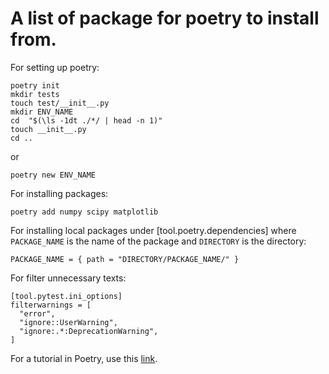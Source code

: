 # A  list of package for poetry to install from.

For setting up poetry:
```
poetry init
mkdir tests
touch test/__init__.py
mkdir ENV_NAME
cd  "$(\ls -1dt ./*/ | head -n 1)"
touch __init__.py
cd ..
```
or 
```
poetry new ENV_NAME
```


For installing packages:
```
poetry add numpy scipy matplotlib 
```

For installing local packages under [tool.poetry.dependencies] where ```PACKAGE_NAME``` is the name of the package and ```DIRECTORY``` is the directory:
```
PACKAGE_NAME = { path = "DIRECTORY/PACKAGE_NAME/" }
```

For filter unnecessary texts:
```
[tool.pytest.ini_options]
filterwarnings = [
  "error",
  "ignore::UserWarning",
  "ignore:.*:DeprecationWarning",
]
```


For a tutorial in Poetry, use this [link](https://python-poetry.org/docs/basic-usage/.).
